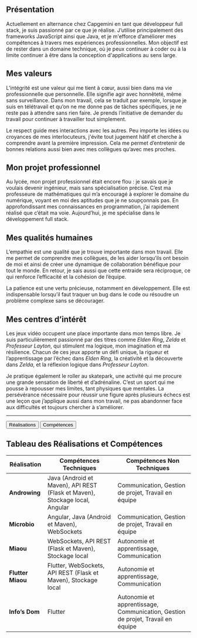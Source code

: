 ## Présentation

Actuellement en alternance chez Capgemini en tant que développeur full stack, je suis passionné par ce que je réalise. J’utilise principalement des frameworks JavaScript ainsi que Java, et je m'efforce d’améliorer mes compétences à travers mes expériences professionnelles. Mon objectif est de rester dans un domaine technique, où je peux continuer à coder ou à la limite continuer à être dans la conception d'applications au sens  large.


## Mes valeurs

L’intégrité est une valeur qui me tient à cœur, aussi bien dans ma vie professionnelle que personnelle. Elle signifie agir avec honnêteté, même sans surveillance. Dans mon travail, cela se traduit par exemple, lorsque je suis en télétravail et qu’on ne me donne pas de tâches spécifiques, je ne reste pas à attendre sans rien faire. Je prends l’initiative de demander du travail pour continuer à travailler tout simplement.

Le respect guide mes interactions avec les autres. Peu importe les idées ou croyances de mes interlocuteurs, j'évite tout jugement hâtif et cherche à comprendre avant la première impression. Cela me permet d’entretenir de bonnes relations aussi bien avec mes collègues qu’avec mes proches.


## Mon projet professionnel

Au lycée, mon projet professionnel était encore flou : je savais que je voulais devenir ingénieur, mais sans spécialisation précise. C’est ma professeure de mathématiques qui m’a encouragé à explorer le domaine du numérique, voyant en moi des aptitudes que je ne soupçonnais pas. En approfondissant mes connaissances en programmation, j’ai rapidement réalisé que c’était ma voie. Aujourd’hui, je me spécialise dans le développement full stack.


## Mes qualités humaines

L’empathie est une qualité que je trouve importante dans mon travail. Elle me permet de comprendre mes collègues, de les aider lorsqu’ils ont besoin de moi et ainsi de créer une dynamique de collaboration bénéfique pour tout le monde. En retour, je sais aussi que cette entraide sera réciproque, ce qui renforce l’efficacité et la cohésion de l’équipe.

La patience est une vertu précieuse, notamment en développement. Elle est indispensable lorsqu’il faut traquer un bug dans le code ou résoudre un problème complexe sans se décourager.


## Mes centres d’intérêt

Les jeux vidéo occupent une place importante dans mon temps libre. Je suis particulièrement passionné par des titres comme *Elden Ring*, *Zelda* et *Professeur Layton*, qui stimulent ma logique, mon imagination et ma résilience. Chacun de ces jeux apporte un défi unique, la rigueur et l’apprentissage par l’échec dans *Elden Ring*, la créativité et la découverte dans *Zelda*, et la réflexion logique dans *Professeur Layton*.

Je pratique également le roller au skatepark, une activité qui me procure une grande sensation de liberté et d’adrénaline. C’est un sport qui me pousse à repousser mes limites, tant physiques que mentales. La persévérance nécessaire pour réussir une figure après plusieurs échecs est une leçon que j’applique aussi dans mon travail, ne pas abandonner face aux difficultés et toujours chercher à s’améliorer.

---

<script>
  import { Button } from 'flowbite-svelte';
</script>

<Button pill href="/skills/" color="blue">Réalisations</Button>
<Button pill href="/projects/" color="blue">Compétences</Button>

## Tableau des Réalisations et Compétences

| Réalisation      | Compétences Techniques | Compétences Non Techniques |
|------------------|------------------------|----------------------------|
| **Androwing**    | Java (Android et Maven), API REST (Flask et Maven), Stockage local, Angular | Communication, Gestion de projet, Travail en équipe |
| **Microbio**     | Angular, Java (Android et Maven), WebSockets | Communication, Gestion de projet, Travail en équipe |
| **Miaou**        | WebSockets, API REST (Flask et Maven), Stockage local | Autonomie et apprentissage, Communication |
| **Flutter Miaou**| Flutter, WebSockets, API REST (Flask et Maven), Stockage local | Autonomie et apprentissage, Communication |
| **Info’s Dom**   | Flutter | Autonomie et apprentissage, Communication, Gestion de projet, Travail en équipe |



